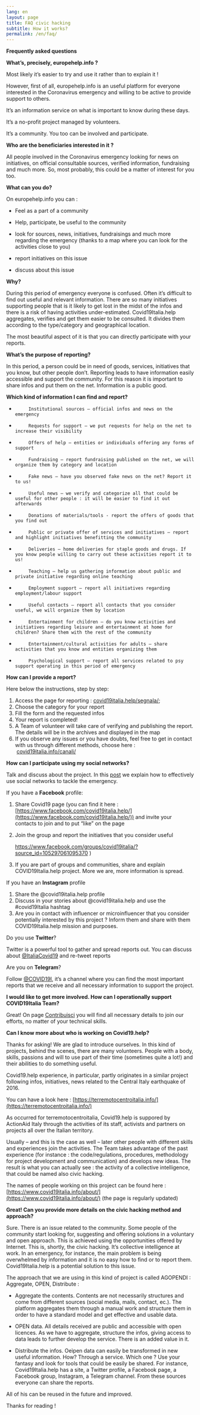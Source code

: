 ```yaml
---
lang: en
layout: page
title: FAQ civic hacking
subtitle: How it works?
permalink: /en/faq/
---
```


**Frequently asked questions**

**What’s, precisely, europehelp.info ?**

Most likely it’s easier to try and use it rather than to explain it !

However, first of all, europehelp.info is an useful platform for everyone interested in the Coronavirus emergency and willing to be active to provide support to others.

It’s an information service on what is important to know during these days.

It’s a no-profit project managed by volunteers.

It’s a community. You too can be involved and participate.

**Who are the beneficiaries interested in it ?**

All people involved in the Coronavirus emergency looking for news on initiatives, on official consultable sources, verified information, fundraising and much more. So, most probably, this could be a matter of interest for you too.

**What can you do?**

On europehelp.info you can :


- Feel as a part of a community


- Help, participate, be useful to the community


- look for sources, news, initiatives, fundraisings and much more regarding the emergency (thanks to a map where you can look for the activities close to you)


- report initiatives on this issue


- discuss about this issue

**Why?**

During this period of emergency everyone is confused. Often it’s difficult to find out useful and relevant information. There are so many initiatives supporting people that is it likely to get lost in the midst of the infos and there is a risk of having activities under-estimated. Covid19Italia.help aggregates, verifies and get them easier to be consulted. It divides them according to the type/category and geographical location.

The most beautiful aspect of it is that you can directly participate with your reports.

**What’s the purpose of reporting?**

In this period, a person could be in need of goods, services, initiatives that you know, but other people don’t. Reporting leads to have information easily accessible and support the community. For this reason it is important to share infos and put them on the net. Information is a public good.

**Which kind of information I can find and report?**


-          Institutional sources – official infos and news on the emergency


-          Requests for support – we put requests for help on the net to increase their visibility


-          Offers of help – entities or individuals offering any forms of support


-          Fundraising – report fundraising published on the net, we will organize them by category and location


-          Fake news – have you observed fake news on the net? Report it to us!


-          Useful news – we verify and categorize all that could be useful for other people : it will be easier to find it out afterwards


-          Donations of materials/tools - report the offers of goods that you find out


-          Public or private offer of services and initiatives – report and highlight initiatives benefitting the community


-          Deliveries – home deliveries for staple goods and drugs. If you know people willing to carry out these activities report it to us!


-          Teaching – help us gathering information about public and private initiative regarding online teaching


-          Employment support – report all initiatives regarding employment/labour support


-          Useful contacts – report all contacts that you consider useful, we will organize them by location


-          Entertainment for children – do you know activities and initiatives regarding leisure and entertainment at home for children? Share them with the rest of the community


-          Entertainment/cultural activities for adults – share activities that you know and entities organizing them


-          Psychological support – report all services related to psy support operating in this period of emergency

**How can I provide a report?**

Here below the instructions, step by step:



1. Access the page for reporting : [covid19italia.help/segnala/](https://covid19italia.help/segnala/);
2. Choose the category for your report
3. Fill the form and the requested infos
4. Your report is completed!
5. A Team of volunteer will take care of verifying and publishing the report. The details will be in the archives and displayed in the map
6. If you observe any issues or you have doubts, feel free to get in contact with us through different methods, choose here :  [covid19italia.info/canali/](https://covid19italia.help/canali/)

**How can I participate using my social networks?**

Talk and discuss about the project. In this [post](https://www.covid19italia.info/faq/2020-03-11-come-postare-sui-social/) we explain how to effectively use social networks to tackle the emergency.

If you have a **Facebook** profile:



1. Share Covid19 page (you can find it here : [https://www.facebook.com/covid19italia.help/](https://www.facebook.com/covid19italia.help/)) and invite your contacts to join and to put “like” on the page
2. Join the group and report the initiatives that you consider useful

    https://www.facebook.com/groups/covid19italia/?source_id=105297061095370 )

1. If you are part of groups and communities, share and explain COVID19Italia.help project. More we are, more information is spread.

If you have an **Instagram** profile



1. Share the @covid19italia.help profile
2. Discuss in your stories about @covid19italia.help and use the #covid19Italia hashtag
3. Are you in contact with influencer or microinfluencer that you consider potentially interested by this project ? Inform them and share with them COVID19Italia.help mission and purposes.

Do you use **Twitter**?

Twitter is a powerful tool to gather and spread reports out. You can discuss about [@ItaliaCovid19](https://twitter.com/ItaliaCovid19) and re-tweet reports

Are you on **Telegram**?

Follow [@COVID19I](https://twitter.com/COVID19I), it’s a channel where you can find the most important reports that we receive and all necessary information to support the project.

**I would like to get more involved. How can I operationally support COVID19Italia Team?**

Great! On page [Contribuisci](https://covid19italia.help/contribuisci/) you will find all necessary details to join our efforts, no matter of your technical skills.

**Can I know more about who is working on Covid19.help?**

Thanks for asking! We are glad to introduce ourselves. In this kind of projects, behind the scenes, there are many volunteers. People with a body, skills, passions and will to use part of their time (sometimes quite a lot!) and their abilities to do something useful.

Covid19.help experience, in particular, partly originates in a similar project following infos, initiatives, news related to the Central Italy earthquake of 2016.

You can have a look here : [https://terremotocentroitalia.info/](https://terremotocentroitalia.info/)

As occurred for terremotocentroitalia, Covid19.help is suppored by ActionAid Italy through the activities of its staff, activists and partners on projects all over the Italian territory.

Usually – and this is the case as well – later other people with different skills and experiences join the activities. The Team takes advantage of the past experience (for instance : the code/regulations, procedures, methodology for project development and communication) and develops new ideas. The result is what you can actually see : the activity of a collective intelligence, that could be named also civic hacking.

The names of people working on this project can be found here : [https://www.covid19italia.info/about/](https://www.covid19italia.info/about/) (the page is regularly updated)

**Great! Can you provide more details on the civic hacking method and approach?**

Sure. There is an issue related to the community. Some people of the community start looking for, suggesting and offering solutions in a voluntary and open approach. This is achieved using the opportunities offered by Internet. This is, shortly, the civic hacking. It’s collective intelligence at work. In an emergency, for instance, the main problem is being overwhelmed by information and it is no easy how to find or to report them. Covid19Italia.help is a potential solution to this issue.

The approach that we are using in this kind of project is called AGOPENDI : Aggregate, OPEN, Distribute :


- Aggregate the contents. Contents are not necessarily structures and come from different sources (social media, mails, contact, ec.). The platform aggregates them through a manual work and structure them in order to have a standard model and get effective and usable data.


- OPEN data. All details received are public and accessible with open licences. As we have to aggregate, structure the infos, giving access to data leads to further develop the service. There is an added value in it.


- Distribute the infos. Oeìpen data can easily be transformed in new useful information. How? Through a service. Which one ? Use your fantasy and look for tools that could be easily be shared. For instance, Covid19Italia.help has a site, a Twitter profile, a Facebook page, a Facebook group, Instagram, a Telegram channel. From these sources everyone can share the reports.

All of his can be reused in the future and improved.

Thanks for reading !